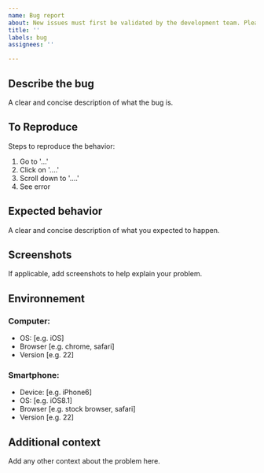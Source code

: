 ```yaml
---
name: Bug report
about: New issues must first be validated by the development team. Please create a discussion https://github.com/orgs/geovistory/discussions to report a new bug.
title: ''
labels: bug
assignees: ''

---
```


## Describe the bug
A clear and concise description of what the bug is.

## To Reproduce
Steps to reproduce the behavior:
1. Go to '...'
2. Click on '....'
3. Scroll down to '....'
4. See error

## Expected behavior
A clear and concise description of what you expected to happen.

## Screenshots
If applicable, add screenshots to help explain your problem.

## Environnement

### Computer:
 - OS: [e.g. iOS]
 - Browser [e.g. chrome, safari]
 - Version [e.g. 22]

### Smartphone:
 - Device: [e.g. iPhone6]
 - OS: [e.g. iOS8.1]
 - Browser [e.g. stock browser, safari]
 - Version [e.g. 22]

## Additional context
Add any other context about the problem here.
